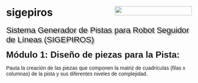 # sigepiros <img src="https://lh7-rt.googleusercontent.com/docsz/AD_4nXf_4M2q_s9u47z9-EfZpbR4oDI5dHSPc4U2ksr0tKbEeM49-2ORD-WcGojh-NSrVvNqbHKwDhIsBhSzIM5FpIPD7A-xgFrw2pwXZ_y_xZlXczJCwRXs57myO7KKTjW2-CYtjtVV?key=wfIYDse3HDYUCiFSmAXxQTvT" width="209" height="25" style="float: right; ">
<p><span style="background-color: rgb(255, 255, 255); font-size: 22px; font-family: Arial, sans-serif; text-shadow: rgba(136, 136, 136, 0.8) 3px 3px 2px;">Sistema Generador de Pistas para Robot Seguidor de L&iacute;neas (SIGEPIROS)</span></p><span style="font-size: 24px; font-family: Arial, sans-serif;"><strong>M&oacute;dulo 1: Dise&ntilde;o de piezas para la Pista:</strong><strong>&nbsp;</strong></span></p>
<p><span style="font-size: 14px; font-family: Arial, sans-serif;">Pauta la creaci&oacute;n de las piezas que componen la matriz de cuadr&iacute;culas (filas x columnas) de la pista y sus diferentes niveles de complejidad.</span></p>
